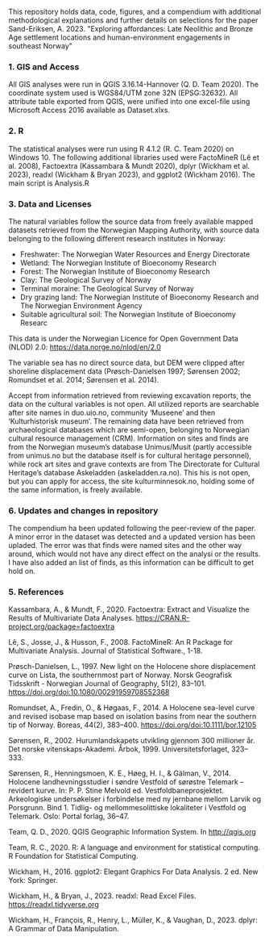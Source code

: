 This repository holds data, code, figures, and a compendium with additional methodological explanations and further details on selections for the paper Sand-Eriksen, A. 2023. "Exploring affordances: Late Neolithic and Bronze Age settlement locations and human-environment engagements in southeast Norway"

### 1. GIS and Access
All GIS analyses were run in QGIS 3.16.14-Hannover (Q. D. Team 2020). The coordinate system used is WGS84/UTM zone 32N (EPSG:32632). All attribute table exported from QGIS, were unified into one excel-file using Microsoft Access 2016 available as Dataset.xlxs.

### 2. R
The statistical analyses were run using R 4.1.2 (R. C. Team 2020)  on Windows 10. The following additional libraries used were FactoMineR (Lê et al. 2008), Factoextra (Kassambara & Mundt 2020), dplyr (Wickham et al. 2023), readxl (Wickham & Bryan 2023), and ggplot2 (Wickham 2016). The main script is Analysis.R

### 3. Data and Licenses
The natural variables follow the source data from freely available mapped datasets retrieved from the Norwegian Mapping Authority, with source data belonging to the following different research institutes in Norway:
-	Freshwater: The Norwegian Water Resources and Energy Directorate
-	Wetland: The Norwegian Institute of Bioeconomy Research
-	Forest: The Norwegian Institute of Bioeconomy Research
-	Clay: The Geological Survey of Norway
-	Terminal moraine: The Geological Survey of Norway
-	Dry grazing land:  The Norwegian Institute of Bioeconomy Research and The Norwegian Environment Agency
-	Suitable agricultural soil: The Norwegian Institute of Bioeconomy Researc

This data is under the Norwegian Licence for Open Government Data (NLOD) 2.0: https://data.norge.no/nlod/en/2.0

The variable sea has no direct source data, but DEM were clipped after shoreline displacement data (Prøsch-Danielsen 1997; Sørensen 2002; Romundset et al. 2014; Sørensen et al. 2014). 

Accept from information retrieved from reviewing excavation reports, the data on the cultural variables is not open. All utilized reports are searchable after site names in duo.uio.no, community ‘Museene’ and then ‘Kulturhistorisk museum’. The remaining data have been retrieved from archaeological databases which are semi-open, belonging to Norwegian cultural resource management (CRM). Information on sites and finds are from the Norwegian museum’s database Unimus/Musit (partly accessible from unimus.no but the database itself is for cultural heritage personnel), while rock art sites and grave contexts are from The Directorate for Cultural Heritage’s database Askeladden (askeladden.ra.no). This his is not open, but you can apply for access, the site kulturminnesok.no, holding some of the same information, is freely available.

### 6. Updates and changes in repository
The compendium ha been updated following the peer-review of the paper. A minor error in the dataset was detected and a updated version has been upladed. The error was that finds were named sites and the other way around, which would not have any direct effect on the analysi or the results. I have also added an list of finds, as this information can be difficult to get hold on. 

### 5. References
Kassambara, A., & Mundt, F., 2020. Factoextra: Extract and Visualize the Results of Multivariate Data Analyses. https://CRAN.R-project.org/package=factoextra 

Lê, S., Josse, J., & Husson, F., 2008. FactoMineR: An R Package for Multivariate Analysis. Journal of Statistical Software., 1-18. 

Prøsch-Danielsen, L., 1997. New light on the Holocene shore displacement curve on Lista, the southernmost part of Norway. Norsk Geografisk Tidsskrift - Norwegian Journal of Geography, 51(2), 83–101. https://doi.org/doi:10.1080/00291959708552368

Romundset, A., Fredin, O., & Høgaas, F., 2014. A Holocene sea-level curve and revised isobase map based on isolation basins from near the southern tip of Norway. Boreas, 44(2), 383–400. https://doi.org/doi:10.1111/bor.12105

Sørensen, R., 2002. Hurumlandskapets utvikling gjennom 300 millioner år. Det norske vitenskaps-Akademi. Årbok, 1999. Universitetsforlaget, 323–333.

Sørensen, R., Henningsmoen, K. E., Høeg, H. I., & Gälman, V., 2014. Holocene landhevningsstudier i søndre Vestfold of sørøstre Telemark – revidert kurve. In: P. P. Stine Melvold ed. Vestfoldbaneprosjektet. Arkeologiske undersøkelser i forbindelse med ny jernbane mellom Larvik og Porsgrunn. Bind 1. Tidlig- og mellommesolittiske lokaliteter i Vestfold og Telemark. Oslo: Portal forlag, 36–47.

Team, Q. D., 2020. QGIS Geographic Information System. In http://qgis.org

Team, R. C., 2020. R: A language and environment for statistical computing. R Foundation for Statistical Computing.

Wickham, H., 2016. ggplot2: Elegant Graphics For Data Analysis. 2 ed. New York: Springer.

Wickham, H., & Bryan, J., 2023. readxl: Read Excel Files. https://readxl.tidyverse.org 

Wickham, H., François, R., Henry, L., Müller, K., & Vaughan, D., 2023. dplyr: A Grammar of Data Manipulation.




